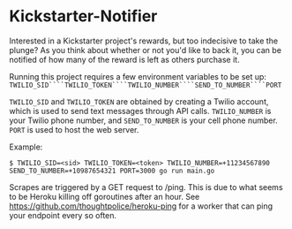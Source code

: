# Kickstarter-Notifier
Interested in a Kickstarter project's rewards, but too indecisive to take the plunge? As you think about whether or not you'd like to back it, you can be notified of how many of the reward is left as others purchase it.

Running this project requires a few environment variables to be set up:
``TWILIO_SID````TWILIO_TOKEN````TWILIO_NUMBER````SEND_TO_NUMBER````PORT``

``TWILIO_SID`` and ``TWILIO_TOKEN`` are obtained by creating a Twilio account, which is used to send text messages through API calls.
``TWILIO_NUMBER`` is your Twilio phone number, and ``SEND_TO_NUMBER`` is your cell phone number.
``PORT`` is used to host the web server.

Example:
```
$ TWILIO_SID=<sid> TWILIO_TOKEN=<token> TWILIO_NUMBER=+11234567890 SEND_TO_NUMBER=+10987654321 PORT=3000 go run main.go
```

Scrapes are triggered by a GET request to /ping. This is due to what seems to be Heroku killing off goroutines after an hour. See https://github.com/thoughtpolice/heroku-ping for a worker that can ping your endpoint every so often.
